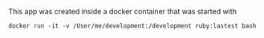 This app was created inside a docker container that was started with
```
docker run -it -v /User/me/development:/development ruby:lastest bash
```
